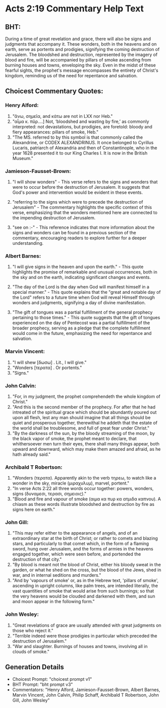# Acts 2:19 Commentary Help Text

## BHT:
During a time of great revelation and grace, there will also be signs and judgments that accompany it. These wonders, both in the heavens and on earth, serve as portents and prodigies, signifying the coming destruction of Jerusalem. The bloodshed and destruction, represented by the imagery of blood and fire, will be accompanied by pillars of smoke ascending from burning houses and towns, enveloping the sky. Even in the midst of these fearful sights, the prophet's message encompasses the entirety of Christ's kingdom, reminding us of the need for repentance and salvation.

## Choicest Commentary Quotes:
### Henry Alford:
1. "ἄνω, σημεῖα, and κάτω are not in LXX nor Heb."
2. "αἷμα κ. πῦρ.…] Not, ‘bloodshed and wasting by fire,’ as commonly interpreted: not devastations, but prodigies, are foretold: bloody and fiery appearances: pillars of smoke, Heb."
3. "The MS. referred to by this symbol is that commonly called the Alexandrine, or CODEX ALEXANDRINUS. It once belonged to Cyrillus Lucaris, patriarch of Alexandria and then of Constantinople, who in the year 1628 presented it to our King Charles I. It is now in the British Museum."

### Jamieson-Fausset-Brown:
1. "I will show wonders" - This verse refers to the signs and wonders that were to occur before the destruction of Jerusalem. It suggests that God's power and intervention would be evident in these events.

2. "referring to the signs which were to precede the destruction of Jerusalem" - The commentary highlights the specific context of this verse, emphasizing that the wonders mentioned here are connected to the impending destruction of Jerusalem.

3. "see on :-" - This reference indicates that more information about the signs and wonders can be found in a previous section of the commentary, encouraging readers to explore further for a deeper understanding.

### Albert Barnes:
1. "I will give signs in the heaven and upon the earth." - This quote highlights the promise of remarkable and unusual occurrences, both in the sky and on the earth, indicating significant changes and events.

2. "The day of the Lord is the day when God will manifest himself in a special manner." - This quote explains that the "great and notable day of the Lord" refers to a future time when God will reveal Himself through wonders and judgments, signifying a day of divine manifestation.

3. "The gift of tongues was a partial fulfillment of the general prophecy pertaining to those times." - This quote suggests that the gift of tongues experienced on the day of Pentecost was a partial fulfillment of the broader prophecy, serving as a pledge that the complete fulfillment would come in the future, emphasizing the need for repentance and salvation.

### Marvin Vincent:
1. "I will shew [δωσω] . Lit., I will give."
2. "Wonders [τερατα] . Or portents."
3. "Signs."

### John Calvin:
1. "For, in my judgment, the prophet comprehendeth the whole kingdom of Christ."
2. "And this is the second member of the prophecy. For after that he had intreated of the spiritual grace which should be abundantly poured out upon all flesh, lest any man should imagine that all things should be quiet and prosperous together, therewithal he addeth that the estate of the world shall be troublesome, and full of great fear under Christ."
3. "By the darkness of the sun, by the bloody streaming of the moon, by the black vapor of smoke, the prophet meant to declare, that whithersoever men turn their eyes, there shall many things appear, both upward and downward, which may make them amazed and afraid, as he hath already said."

### Archibald T Robertson:
1. "Wonders (τερατα). Apparently akin to the verb τηρεω, to watch like a wonder in the sky, miracle (μιραχυλυμ), marvel, portent."
2. "In verse Acts 2:22 all three words occur together: powers, wonders, signs (δυναμεσι, τερασι, σημειοις)."
3. "Blood and fire and vapour of smoke (αιμα κα πυρ κα ατμιδα καπνου). A chiasm as these words illustrate bloodshed and destruction by fire as signs here on earth."

### John Gill:
1. "This may refer either to the appearance of angels, and of an extraordinary star at the birth of Christ; or rather to comets and blazing stars, and particularly to that comet which, in the form of a flaming sword, hung over Jerusalem, and the forms of armies in the heavens engaged together, which were seen before, and portended the destruction of that city."
2. "By blood is meant not the blood of Christ, either his bloody sweat in the garden, or what he shed on the cross, but the blood of the Jews, shed in war, and in internal seditions and murders."
3. "And by 'vapours of smoke' or, as in the Hebrew text, 'pillars of smoke', ascending in upright columns, like palm trees, are intended literally, the vast quantities of smoke that would arise from such burnings; so that the very heavens would be clouded and darkened with them, and sun and moon appear in the following form."

### John Wesley:
1. "Great revelations of grace are usually attended with great judgments on those who reject it."
2. "Terrible indeed were those prodigies in particular which preceded the destruction of Jerusalem."
3. "War and slaughter. Burnings of houses and towns, involving all in clouds of smoke."


## Generation Details
- Choicest Prompt: "choicest prompt v1"
- BHT Prompt: "bht prompt v3"
- Commentators: "Henry Alford, Jamieson-Fausset-Brown, Albert Barnes, Marvin Vincent, John Calvin, Philip Schaff, Archibald T Robertson, John Gill, John Wesley"
